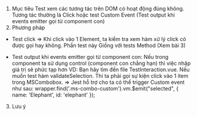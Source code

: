 1. Mục tiêu
Test xem các tương tác trên DOM có hoạt động đúng không. Tương tác thường là Click hoặc test Custom Event (Test output khi events emitter gọi từ component con)
2. Phương pháp

- Test click => Khi click vào 1 Element, ta kiểm tra xem hàm xử lý click có được gọi hay không. Phần test này Giống với tests Method (Xem bài 3)

- Test output khi events emitter gọi từ component con: Nếu trong component ta sử dụng control (component con chẳng hạn) thì việc nhập giá trị sẽ phức tạp hơn
VD: Bạn hãy tìm đến file TestInteraction.vue. Nếu muốn test hàm validateSelection. Thì ta phải gọi sự kiện click vào 1 item trong MSCombobox.
    => Jest hỗ trợ cho ta có thể trigger Custom event như sau: wrapper.find('.ms-combo-custom').vm.$emit("selected", { name: 'Elephant', id: 'elephant' });

3. Lưu ý